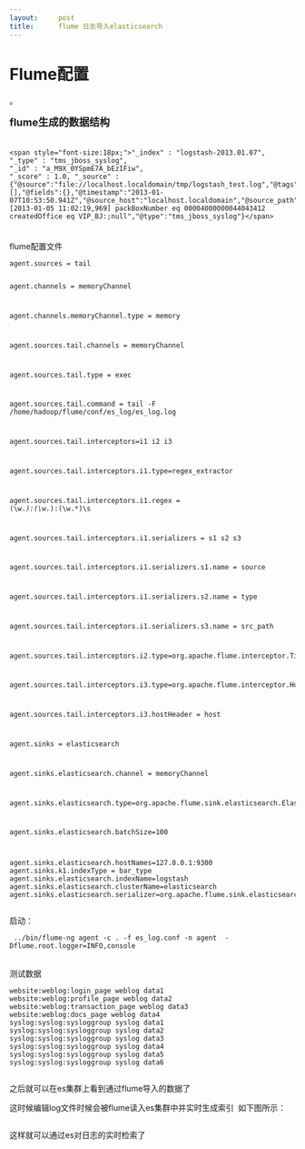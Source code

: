 ```yaml
---
layout:     post
title:      flume 日志导入elasticsearch
---
```

<div id="article_content" class="article_content clearfix csdn-tracking-statistics" data-pid="blog" data-mod="popu_307" data-dsm="post">
								            <link rel="stylesheet" href="https://csdnimg.cn/release/phoenix/template/css/ck_htmledit_views-f76675cdea.css">
						<div class="htmledit_views" id="content_views">
                
<h1 id="flume-ng-elasticsearchKibana-Flume">Flume配置</h1>
<p>。</p>
<div><span style="font-size:18px;"><strong>flume生成的数据结构<br><br></strong></span></div>
<pre><code class="language-python">&lt;span style="font-size:18px;"&gt;"_index" : "logstash-2013.01.07",
"_type" : "tms_jboss_syslog",
"_id" : "a_M9X_0YSpmE7A_bEzIFiw",
"_score" : 1.0, "_source" : {"@source":"file://localhost.localdomain/tmp/logstash_test.log","@tags":[],"@fields":{},"@timestamp":"2013-01-07T10:53:50.941Z","@source_host":"localhost.localdomain","@source_path":"/tmp/logstash_test.log","@message":"[2013-01-05 11:02:19,969] packBoxNumber eq 00004000000044043412 createdOffice eq VIP_BJ:;null","@type":"tms_jboss_syslog"}&lt;/span&gt;</code></pre><span style="font-size:18px;"><br></span>flume配置文件
<p></p>
<p></p><pre><code class="language-python">agent.sources = tail

agent.channels = memoryChannel

agent.channels.memoryChannel.type = memory

agent.sources.tail.channels = memoryChannel

agent.sources.tail.type = exec

agent.sources.tail.command = tail -F /home/hadoop/flume/conf/es_log/es_log.log

agent.sources.tail.interceptors=i1 i2 i3

agent.sources.tail.interceptors.i1.type=regex_extractor

agent.sources.tail.interceptors.i1.regex = (\\w.*):(\\w.*):(\\w.*)\\s

agent.sources.tail.interceptors.i1.serializers = s1 s2 s3

agent.sources.tail.interceptors.i1.serializers.s1.name = source

agent.sources.tail.interceptors.i1.serializers.s2.name = type

agent.sources.tail.interceptors.i1.serializers.s3.name = src_path

agent.sources.tail.interceptors.i2.type=org.apache.flume.interceptor.TimestampInterceptor$Builder

agent.sources.tail.interceptors.i3.type=org.apache.flume.interceptor.HostInterceptor$Builder

agent.sources.tail.interceptors.i3.hostHeader = host

agent.sinks = elasticsearch

agent.sinks.elasticsearch.channel = memoryChannel

agent.sinks.elasticsearch.type=org.apache.flume.sink.elasticsearch.ElasticSearchSink

agent.sinks.elasticsearch.batchSize=100

agent.sinks.elasticsearch.hostNames=127.0.0.1:9300
agent.sinks.k1.indexType = bar_type
agent.sinks.elasticsearch.indexName=logstash
agent.sinks.elasticsearch.clusterName=elasticsearch
agent.sinks.elasticsearch.serializer=org.apache.flume.sink.elasticsearch.ElasticSearchLogStashEventSerializer
</code></pre>启动：
<p></p><pre><code class="language-python"> ../bin/flume-ng agent -c . -f es_log.conf -n agent  -Dflume.root.logger=INFO,console
</code></pre><br>
测试数据
<p></p><pre><code class="language-python">website:weblog:login_page weblog data1
website:weblog:profile_page weblog data2
website:weblog:transaction_page weblog data3
website:weblog:docs_page weblog data4
syslog:syslog:sysloggroup syslog data1
syslog:syslog:sysloggroup syslog data2
syslog:syslog:sysloggroup syslog data3
syslog:syslog:sysloggroup syslog data4
syslog:syslog:sysloggroup syslog data5
syslog:syslog:sysloggroup syslog data6</code></pre><img src="https://img-blog.csdn.net/20141009140854304?watermark/2/text/aHR0cDovL2Jsb2cuY3Nkbi5uZXQvc3VuZmxvd2VyX2Nhbw==/font/5a6L5L2T/fontsize/400/fill/I0JBQkFCMA==/dissolve/70/gravity/SouthEast" alt=""><p>之后就可以在es集群上看到通过flume导入的数据了</p>
<p>这时候编辑log文件时候会被flume读入es集群中并实时生成索引  如下图所示：</p>
<p><img src="https://img-blog.csdn.net/20141009141223860?watermark/2/text/aHR0cDovL2Jsb2cuY3Nkbi5uZXQvc3VuZmxvd2VyX2Nhbw==/font/5a6L5L2T/fontsize/400/fill/I0JBQkFCMA==/dissolve/70/gravity/SouthEast" alt=""><br></p>
<p>这样就可以通过es对日志的实时检索了<br></p>
            </div>
                </div>